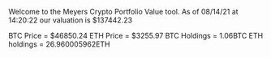 Welcome to the Meyers Crypto Portfolio Value tool. 
As of 08/14/21 at 14:20:22 our valuation is $137442.23 

BTC Price = $46850.24
 ETH Price = $3255.97
BTC Holdings = 1.06BTC
 ETH holdings = 26.960005962ETH 
